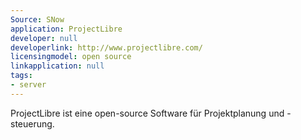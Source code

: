 ```yaml
---
Source: SNow
application: ProjectLibre
developer: null
developerlink: http://www.projectlibre.com/
licensingmodel: open source
linkapplication: null
tags:
- server
---
```

ProjectLibre ist eine open-source Software für Projektplanung und -steuerung.
